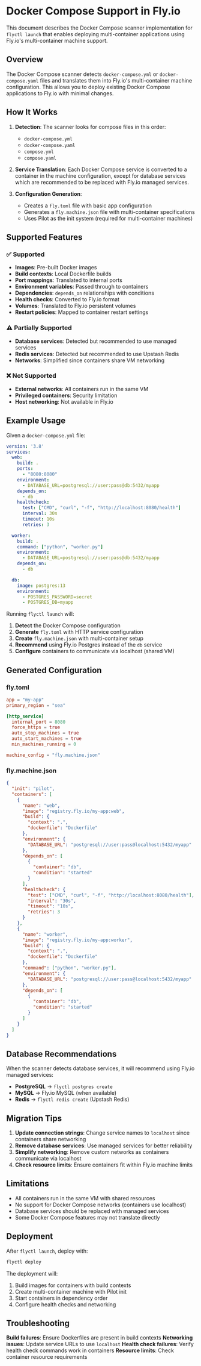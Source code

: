 # Docker Compose Support in Fly.io

This document describes the Docker Compose scanner implementation for `flyctl launch` that enables deploying multi-container applications using Fly.io's multi-container machine support.

## Overview

The Docker Compose scanner detects `docker-compose.yml` or `docker-compose.yaml` files and translates them into Fly.io's multi-container machine configuration. This allows you to deploy existing Docker Compose applications to Fly.io with minimal changes.

## How It Works

1. **Detection**: The scanner looks for compose files in this order:
   - `docker-compose.yml`
   - `docker-compose.yaml`
   - `compose.yml`
   - `compose.yaml`

2. **Service Translation**: Each Docker Compose service is converted to a container in the machine configuration, except for database services which are recommended to be replaced with Fly.io managed services.

3. **Configuration Generation**:
   - Creates a `fly.toml` file with basic app configuration
   - Generates a `fly.machine.json` file with multi-container specifications
   - Uses Pilot as the init system (required for multi-container machines)

## Supported Features

### ✅ Supported
- **Images**: Pre-built Docker images
- **Build contexts**: Local Dockerfile builds
- **Port mappings**: Translated to internal ports
- **Environment variables**: Passed through to containers
- **Dependencies**: `depends_on` relationships with conditions
- **Health checks**: Converted to Fly.io format
- **Volumes**: Translated to Fly.io persistent volumes
- **Restart policies**: Mapped to container restart settings

### ⚠️ Partially Supported
- **Database services**: Detected but recommended to use managed services
- **Redis services**: Detected but recommended to use Upstash Redis
- **Networks**: Simplified since containers share VM networking

### ❌ Not Supported
- **External networks**: All containers run in the same VM
- **Privileged containers**: Security limitation
- **Host networking**: Not available in Fly.io

## Example Usage

Given a `docker-compose.yml` file:

```yaml
version: '3.8'
services:
  web:
    build: .
    ports:
      - "8080:8080"
    environment:
      - DATABASE_URL=postgresql://user:pass@db:5432/myapp
    depends_on:
      - db
    healthcheck:
      test: ["CMD", "curl", "-f", "http://localhost:8080/health"]
      interval: 30s
      timeout: 10s
      retries: 3

  worker:
    build: .
    command: ["python", "worker.py"]
    environment:
      - DATABASE_URL=postgresql://user:pass@db:5432/myapp
    depends_on:
      - db

  db:
    image: postgres:13
    environment:
      - POSTGRES_PASSWORD=secret
      - POSTGRES_DB=myapp
```

Running `flyctl launch` will:

1. **Detect** the Docker Compose configuration
2. **Generate** `fly.toml` with HTTP service configuration
3. **Create** `fly.machine.json` with multi-container setup
4. **Recommend** using Fly.io Postgres instead of the `db` service
5. **Configure** containers to communicate via localhost (shared VM)

## Generated Configuration

### fly.toml
```toml
app = "my-app"
primary_region = "sea"

[http_service]
  internal_port = 8080
  force_https = true
  auto_stop_machines = true
  auto_start_machines = true
  min_machines_running = 0

machine_config = "fly.machine.json"
```

### fly.machine.json
```json
{
  "init": "pilot",
  "containers": [
    {
      "name": "web",
      "image": "registry.fly.io/my-app:web",
      "build": {
        "context": ".",
        "dockerfile": "Dockerfile"
      },
      "environment": {
        "DATABASE_URL": "postgresql://user:pass@localhost:5432/myapp"
      },
      "depends_on": [
        {
          "container": "db",
          "condition": "started"
        }
      ],
      "healthcheck": {
        "test": ["CMD", "curl", "-f", "http://localhost:8080/health"],
        "interval": "30s",
        "timeout": "10s",
        "retries": 3
      }
    },
    {
      "name": "worker",
      "image": "registry.fly.io/my-app:worker",
      "build": {
        "context": ".",
        "dockerfile": "Dockerfile"
      },
      "command": ["python", "worker.py"],
      "environment": {
        "DATABASE_URL": "postgresql://user:pass@localhost:5432/myapp"
      },
      "depends_on": [
        {
          "container": "db",
          "condition": "started"
        }
      ]
    }
  ]
}
```

## Database Recommendations

When the scanner detects database services, it will recommend using Fly.io managed services:

- **PostgreSQL** → `flyctl postgres create`
- **MySQL** → Fly.io MySQL (when available)
- **Redis** → `flyctl redis create` (Upstash Redis)

## Migration Tips

1. **Update connection strings**: Change service names to `localhost` since containers share networking
2. **Remove database services**: Use managed services for better reliability
3. **Simplify networking**: Remove custom networks as containers communicate via localhost
4. **Check resource limits**: Ensure containers fit within Fly.io machine limits

## Limitations

- All containers run in the same VM with shared resources
- No support for Docker Compose networks (containers use localhost)
- Database services should be replaced with managed services
- Some Docker Compose features may not translate directly

## Deployment

After `flyctl launch`, deploy with:

```bash
flyctl deploy
```

The deployment will:
1. Build images for containers with build contexts
2. Create multi-container machine with Pilot init
3. Start containers in dependency order
4. Configure health checks and networking

## Troubleshooting

**Build failures**: Ensure Dockerfiles are present in build contexts
**Networking issues**: Update service URLs to use `localhost`
**Health check failures**: Verify health check commands work in containers
**Resource limits**: Check container resource requirements